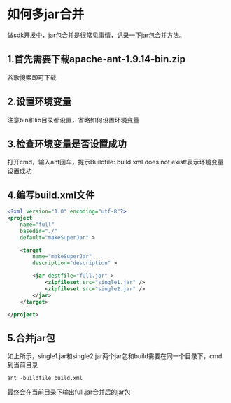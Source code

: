 # 如何多jar合并

做sdk开发中，jar包合并是很常见事情，记录一下jar包合并方法。

## 1.首先需要下载apache-ant-1.9.14-bin.zip

谷歌搜索即可下载

## 2.设置环境变量

注意bin和lib目录都设置，省略如何设置环境变量

## 3.检查环境变量是否设置成功

打开cmd，输入ant回车，提示Buildfile: build.xml does not exist!表示环境变量设置成功

## 4.编写build.xml文件

```xml
<?xml version="1.0" encoding="utf-8"?>
<project
    name="full"
    basedir="./"
    default="makeSuperJar" >

    <target
        name="makeSuperJar"
        description="description" >

        <jar destfile="full.jar" >
            <zipfileset src="single1.jar" />
            <zipfileset src="single2.jar" />
        </jar>
    </target>

</project>
```

## 5.合并jar包

如上所示，single1.jar和single2.jar两个jar包和build需要在同一个目录下，cmd到当前目录

```gas
ant -buildfile build.xml
```

最终会在当前目录下输出full.jar合并后的jar包